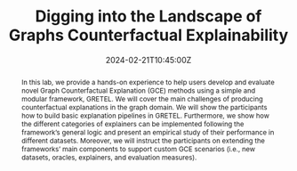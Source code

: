 ---
title: Digging into the Landscape of Graphs Counterfactual Explainability


event: 38th Annual AAAI Conference on Artificial Intelligence
event_url: https://aiim.disim.univaq.it/events/AAAI_2024_Digging_into_the_Landscape_of_Graphs_Counterfactual_Explainability.html

location: Vancouver, Canada

summary: The lab provides a hands-on experience for users to develop and evaluate Graph Counterfactual Explanation methods using the GRETEL framework, covering challenges, building pipelines, customizing solutions, and analyzing performance in diverse datasets.
abstract: In this lab, we provide a hands-on experience to help users develop and evaluate novel Graph Counterfactual Explanation (GCE) methods using a simple and modular framework, GRETEL. We will cover the main challenges of producing counterfactual explanations in the graph domain. We will show the participants how to build basic explanation pipelines in GRETEL. Furthermore, we show how the different categories of explainers can be implemented following the framework’s general logic and present an empirical study of their performance in different datasets. Moreover, we will instruct the participants on extending the frameworks’ main components to support custom GCE scenarios (i.e., new datasets, oracles, explainers, and evaluation measures).

# Talk start and end times.
#   End time can optionally be hidden by prefixing the line with `#`.
date: '2024-02-21T10:45:00Z'
date_end: '2024-02-21T12:30:00Z'
all_day: false

authors: [Mario Alfonso Prado-Romer, Bardh Prenkaj, Giovanni Stilo]
tags: [deep learning, explainability]

# Is this a featured talk? (true/false)
featured: true

image:
  caption: 'AAAI 2024 Banner'
  focal_point: Right


# links:
#   - icon: twitter
#     icon_pack: fab
#     name: Follow
#     url: https://twitter.com/georgecushen
url_code: 'https://github.com/MarioTheOne/GRETEL'
url_pdf: ''
url_slides: ''
url_video: ''
# Markdown Slides (optional).
#   Associate this talk with Markdown slides.
#   Simply enter your slide deck's filename without extension.
#   E.g. `slides = "example-slides"` references `content/slides/example-slides.md`.
#   Otherwise, set `slides = ""`.
#slides: example

# Projects (optional).
#   Associate this post with one or more of your projects.
#   Simply enter your project's folder or file name without extension.
#   E.g. `projects = ["internal-project"]` references `content/project/deep-learning/index.md`.
#   Otherwise, set `projects = []`.
#projects:
#  - example
---